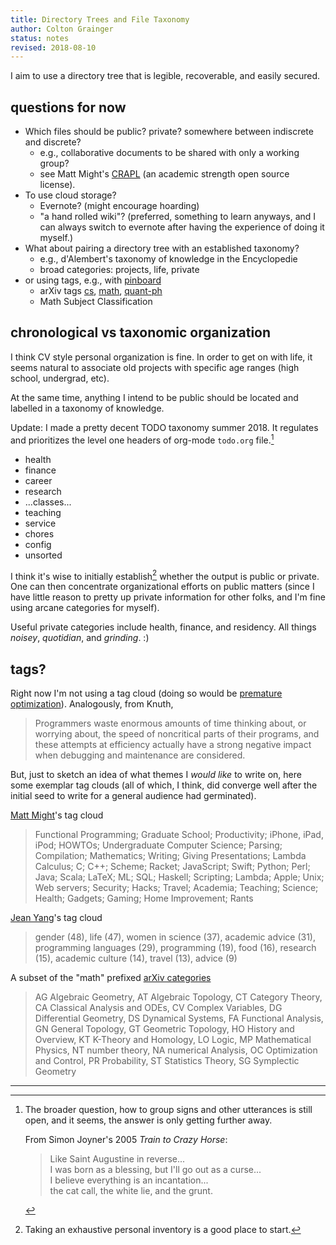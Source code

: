 ```yaml
---
title: Directory Trees and File Taxonomy
author: Colton Grainger
status: notes
revised: 2018-08-10
---
```


I aim to use a directory tree that is legible, recoverable, and easily secured.

## questions for now

- Which files should be public? private? somewhere between indiscrete and discrete?
    - e.g., collaborative documents to be shared with only a working group?
    - see Matt Might's [CRAPL](http://matt.might.net/articles/crapl) (an academic strength open source license).
- To use cloud storage?
    - Evernote? (might encourage hoarding)
    - "a hand rolled wiki"? (preferred, something to learn anyways, and I can always switch to evernote after having the experience of doing it myself.)
- What about pairing a directory tree with an established taxonomy?
    - e.g., d'Alembert's taxonomy of knowledge in the Encyclopedie
    - broad categories: projects, life, private
- or using tags, e.g., with [pinboard](https://pinboard.in/u:coltongrainger)
    - arXiv tags [cs](https://arxiv.org/archive/cs), [math](https://arxiv.org/archive/math), [quant-ph](https://arxiv.org/archive/quant-ph)
    - Math Subject Classification

## chronological vs taxonomic organization

I think CV style personal organization is fine. In order to get on with life, it seems natural to associate old projects with specific age ranges (high school, undergrad, etc).

At the same time, anything I intend to be public should be located and labelled in a taxonomy of knowledge. 

Update: I made a pretty decent TODO taxonomy summer 2018. It regulates and prioritizes the level one headers of org-mode `todo.org` file.[^simon]

[^simon]: The broader question, how to group signs and other utterances is still open, and it seems, the answer is only getting further away.

    From Simon Joyner's 2005 *Train to Crazy Horse*:

    > Like Saint Augustine in reverse...\
    > I was born as a blessing, but I'll go out as a curse...\
    > I believe everything is an incantation...\
    > the cat call, the white lie, and the grunt.

- health
- finance
- career
- research
- ...classes...
- teaching
- service
- chores
- config
- unsorted

I think it's wise to initially establish[^inventory] whether the output is public or private. One can then concentrate organizational efforts on public matters (since I have little reason to pretty up private information for other folks, and I'm fine using arcane categories for myself). 

[^inventory]: Taking an exhaustive personal inventory is a good place to start.

Useful private categories include health, finance, and residency. All things *noisey*, *quotidian*, and *grinding*. :)

## tags?

Right now I'm not using a tag cloud (doing so would be [premature optimization](http://wiki.c2.com/?PrematureOptimization)). Analogously, from Knuth,

> Programmers waste enormous amounts of time thinking about, or worrying about, the speed of noncritical parts of their programs, and these attempts at efficiency actually have a strong negative impact when debugging and maintenance are considered.

But, just to sketch an idea of what themes I *would like* to write on, here some exemplar tag clouds (all of which, I think, did converge well after the initial seed to write for a general audience had germinated).

[Matt Might](https://matt.might.net/articles/)'s tag cloud

> Functional Programming; Graduate School; Productivity; iPhone, iPad, iPod; HOWTOs; Undergraduate Computer Science; Parsing; Compilation; Mathematics; Writing; Giving Presentations; Lambda Calculus; C; C++; Scheme; Racket; JavaScript; Swift; Python; Perl; Java; Scala; LaTeX; ML; SQL; Haskell; Scripting; Lambda; Apple; Unix; Web servers; Security; Hacks; Travel; Academia; Teaching; Science; Health; Gadgets; Gaming; Home Improvement; Rants

[Jean Yang](http://jxyzabc.blogspot.com/)'s tag cloud

> gender (48), life (47), women in science (37), academic advice (31), programming languages (29), programming (19), food (16), research (15), academic culture (14), travel (13), advice (9)

A subset of the "math" prefixed [arXiv categories](https://arxiv.org/archive/math)

> AG Algebraic Geometry, AT Algebraic Topology, CT Category Theory, CA Classical Analysis and ODEs, CV Complex Variables, DG Differential Geometry, DS Dynamical Systems, FA Functional Analysis, GN General Topology, GT Geometric Topology, HO History and Overview, KT K-Theory and Homology, LO Logic, MP Mathematical Physics, NT number theory, NA numerical Analysis, OC Optimization and Control, PR Probability, ST Statistics Theory, SG Symplectic Geometry

<hr>

